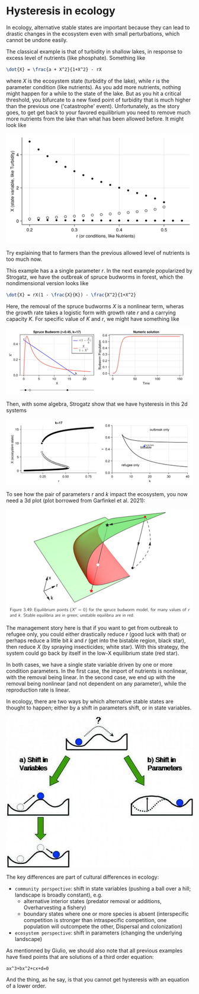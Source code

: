 # Hysteresis in ecology


In ecology, alternative stable states are important because they can lead to drastic changes in the ecosystem even with small perturbations, which cannot be undone easily. 

The classical example is that of turbidity in shallow lakes, in response to excess level of nutrients (like phosphate). Something like

```tex
\dot{X} = \frac{a + X^2}{1+X^2} - rX
```

where _X_ is the ecosystem state (turbidity of the lake), while _r_ is the parameter condition (like nutrients). As you add more nutrients, nothing might happen for a while to the state of the lake. But as you hit a critical threshold, you bifurcate to a new fixed point of turbidity that is much higher than the previous one ('catastrophe' event). Unfortunately, as the story goes, to get get back to your favored equilibrium you need to remove much more nutrients from the lake than what has been allowed before. It might look like 

![](./figs/hysteresis.png)

Try explaining that to farmers than the previous allowed level of nutrients is too much now.

This example has a a single parameter _r_. In the next example popularized by Strogatz, we have the outbreak of spruce budworms in forest, which the nondimensional version looks like

```tex
\dot{X} = rX(1 - \frac{X}{K}) - \frac{X^2}{1+X^2}
```

Here, the removal of the spruce budworms _X_ is a nonlinear term, wheras the growth rate takes a logistic form with growth rate _r_ and a carrying capacity _K_. For specific value of _K_ and _r_, we might have something like

![](./figs/budworms1.png)

Then, with some algebra, Strogatz show that we have hysteresis in this 2d systems 

![](./figs/budworms2.png)

To see how the pair of parameters _r_ and _k_ impact the ecosystem, you now need a 3d plot (plot borrowed from Garfinkel et al. 2021):

![](./figs/budworms3.png)

The management story here is that if you want to get from outbreak to refugee only, you could either drastically reduce _r_ (good luck with that) or perhaps reduce a little bit _k_ and _r_ (get into the bistable region, black star), then reduce _X_ (by spraying insecticides; white star). With this strategy, the system could go back by itself in the low-X equilibrium state (red star).

In both cases, we have a single state variable driven by one or more condition parameters. In the first case, the import of nutrients is nonlinear, with the removal being linear. In the second case, we end up with the removal being nonlinear (and not dependent on any parameter), while the reproduction rate is linear. 

In ecology, there are two ways by which alternative stable states are thought to happen; either by a shift in parameters shift, or in state variables.

![](./figs/beisner2003.jpg)

The key differences are part of cultural differences in ecology:

- `community perspective`: shift in state variables (pushing a ball over a hill; landscape is broadly constant), e.g.
  - alternative interior states (predator removal or additions, Overharvesting a fishery)
  - boundary states where one or more species is absent (interspecific competition is stronger than intraspecific competition, one population will outcompete the other, Dispersal and colonization)
- `ecosystem perspective`: shift in parameters (changing the underlying landscape)


As mentionned by Giulio, we should also note that all previous examples have fixed points that are solutions of a third order equation:

```tex
ax^3+bx^2+cx+d=0
```

And the thing, as he say, is that you cannot get hysteresis with an equation of a lower order.
